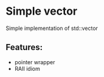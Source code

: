 # **Simple vector**

Simple implementation of std::vector

## **Features:**
* pointer wrapper
* RAII idiom
